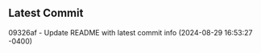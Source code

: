 
## Latest Commit
09326af - Update README with latest commit info (2024-08-29 16:53:27 -0400) <Yunxi-Zhou>
